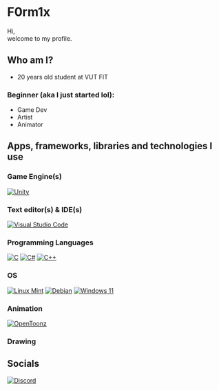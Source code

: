 # F0rm1x

Hi,<br>
welcome to my profile.
## Who am I?
- 20 years old student at VUT FIT
### Beginner (aka I just started lol):
- Game Dev
- Artist
- Animator
## Apps, frameworks, libraries and technologies I use
### Game Engine(s)
[![Unity](https://img.shields.io/badge/unity-%23000000.svg?style=for-the-badge&logo=unity&logoColor=white)](https://unity.com/)
### Text editor(s) & IDE(s)
[![Visual Studio Code](https://img.shields.io/badge/Visual%20Studio%20Code-0078d7.svg?style=for-the-badge&logo=visual-studio-code&logoColor=white)](https://code.visualstudio.com/)
### Programming Languages
[![C](https://img.shields.io/badge/c-%2300599C.svg?style=for-the-badge&logo=c&logoColor=white)](https://www.iso.org/standard/82075.html)
[![C#](https://img.shields.io/badge/c%23-%23239120.svg?style=for-the-badge&logo=csharp&logoColor=white)](https://dotnet.microsoft.com/en-us/languages/csharp)
[![C++](https://img.shields.io/badge/c++-%2300599C.svg?style=for-the-badge&logo=c%2B%2B&logoColor=white)](https://isocpp.org/)
### OS
[![Linux Mint](https://img.shields.io/badge/Linux%20Mint-87CF3E?style=for-the-badge&logo=Linux%20Mint&logoColor=white)](https://linuxmint.com/)
[![Debian](https://img.shields.io/badge/Debian-D70A53?style=for-the-badge&logo=debian&logoColor=white)](https://www.debian.org/)
[![Windows 11](https://img.shields.io/badge/Windows%2011-%230079d5.svg?style=for-the-badge&logo=Windows%2011&logoColor=white)](https://www.microsoft.com/cs-cz/windows/get-windows-11)
### Animation
[![OpenToonz](https://www.startpage.com/av/proxy-image?piurl=http%3A%2F%2Fgarr8.altervista.org%2Fwp-content%2Fuploads%2F2016%2F03%2FOpenToonz_logo.jpg&sp=1730969193T2c50d12134f3457a5b298980836ae8b6d05f8937bad1132965e62e3317761be6)](https://opentoonz.github.io/e/)
### Drawing
## Socials
[![Discord](https://img.shields.io/badge/Discord-%235865F2.svg?style=for-the-badge&logo=discord&logoColor=white)](https://discord.com/users/948139158222831637)
<!---
F0rm1x/F0rm1x is a ✨ special ✨ repository because its `README.md` (this file) appears on your GitHub profile.
You can click the Preview link to take a look at your changes.
--->
